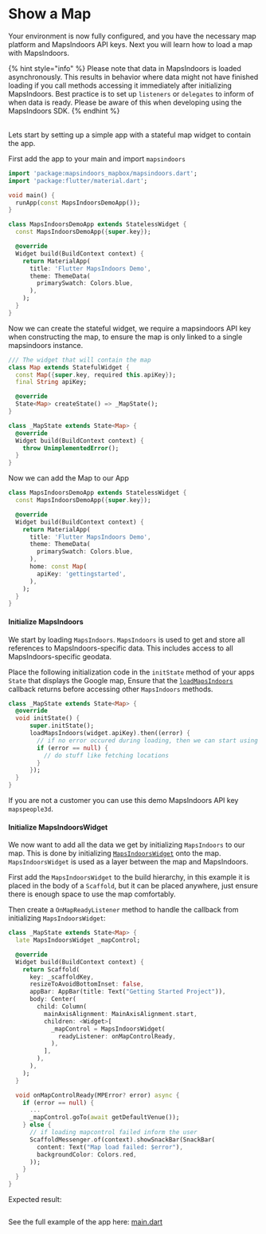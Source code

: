 # Show a Map

Your environment is now fully configured, and you have the necessary map platform and MapsIndoors API keys. Next you will learn how to load a map with MapsIndoors.

{% hint style="info" %}
Please note that data in MapsIndoors is loaded asynchronously. This results in behavior where data might not have finished loading if you call methods accessing it immediately after initializing MapsIndoors. Best practice is to set up `listeners` or `delegates` to inform of when data is ready. Please be aware of this when developing using the MapsIndoors SDK.
{% endhint %}

\
Lets start by setting up a simple app with a stateful map widget to contain the app.

First add the app to your main and import `mapsindoors`

```dart
import 'package:mapsindoors_mapbox/mapsindoors.dart';
import 'package:flutter/material.dart';

void main() {
  runApp(const MapsIndoorsDemoApp());
}

class MapsIndoorsDemoApp extends StatelessWidget {
  const MapsIndoorsDemoApp({super.key});

  @override
  Widget build(BuildContext context) {
    return MaterialApp(
      title: 'Flutter MapsIndoors Demo',
      theme: ThemeData(
        primarySwatch: Colors.blue,
      ),
    );
  }
}
```

Now we can create the stateful widget, we require a mapsindoors API key when constructing the map, to ensure the map is only linked to a single mapsindoors instance.

```dart
/// The widget that will contain the map
class Map extends StatefulWidget {
  const Map({super.key, required this.apiKey});
  final String apiKey;

  @override
  State<Map> createState() => _MapState();
}

class _MapState extends State<Map> {
  @override
  Widget build(BuildContext context) {
    throw UnimplementedError();
  }
}
```

Now we can add the Map to our App

```dart
class MapsIndoorsDemoApp extends StatelessWidget {
  const MapsIndoorsDemoApp({super.key});

  @override
  Widget build(BuildContext context) {
    return MaterialApp(
      title: 'Flutter MapsIndoors Demo',
      theme: ThemeData(
        primarySwatch: Colors.blue,
      ),
      home: const Map(
        apiKey: 'gettingstarted',
      ), 
    );
  }
}
```

#### Initialize MapsIndoors[​](https://docs.mapsindoors.com/getting-started/flutter/map#initialize-mapsindoors) <a href="#initialize-mapsindoors" id="initialize-mapsindoors"></a>

We start by loading `MapsIndoors`. `MapsIndoors` is used to get and store all references to MapsIndoors-specific data. This includes access to all MapsIndoors-specific geodata.

Place the following initialization code in the `initState` method of your apps `State` that displays the Google map, Ensure that the [`loadMapsIndoors`](https://pub.dev/documentation/mapsindoors_googlemaps/latest/mapsindoors/loadMapsIndoors.html) callback returns before accessing other `MapsIndoors` methods.

```dart
class _MapState extends State<Map> {
  @override
  void initState() {
      super.initState();
      loadMapsIndoors(widget.apiKey).then((error) {
        // if no error occured during loading, then we can start using the SDK
        if (error == null) {
          // do stuff like fetching locations
        }
      });
  }
}
```

If you are not a customer you can use this demo MapsIndoors API key `mapspeople3d`.

#### Initialize MapsIndoorsWidget[​](https://docs.mapsindoors.com/getting-started/flutter/map#initialize-mapsindoorswidget) <a href="#initialize-mapsindoorswidget" id="initialize-mapsindoorswidget"></a>

We now want to add all the data we get by initializing `MapsIndoors` to our map. This is done by initializing [`MapsIndoorsWidget`](https://pub.dev/documentation/mapsindoors_googlemaps/latest/mapsindoors/MapsIndoorsWidget-class.html) onto the map. `MapsIndoorsWidget` is used as a layer between the map and MapsIndoors.

First add the `MapsIndoorsWidget` to the build hierarchy, in this example it is placed in the body of a `Scaffold`, but it can be placed anywhere, just ensure there is enough space to use the map comfortably.

Then create a `OnMapReadyListener` method to handle the callback from initializing `MapsIndoorsWidget`:

```dart
class _MapState extends State<Map> {
  late MapsIndoorsWidget _mapControl;

  @override
  Widget build(BuildContext context) {
    return Scaffold(
      key: _scaffoldKey,
      resizeToAvoidBottomInset: false,
      appBar: AppBar(title: Text("Getting Started Project")),
      body: Center(
        child: Column(
          mainAxisAlignment: MainAxisAlignment.start,
          children: <Widget>[
            _mapControl = MapsIndoorsWidget(
              readyListener: onMapControlReady,
            ),
          ],
        ),
      ),
    );
  }

  void onMapControlReady(MPError? error) async {
    if (error == null) {
      ...
      _mapControl.goTo(await getDefaultVenue());
    } else {
      // if loading mapcontrol failed inform the user
      ScaffoldMessenger.of(context).showSnackBar(SnackBar(
        content: Text("Map load failed: $error"),
        backgroundColor: Colors.red,
      ));
    }
  }
}
```

Expected result:

<figure><img src="../../../.gitbook/assets/flutter_show_a_map.gif" alt=""><figcaption></figcaption></figure>

See the full example of the app here: [main.dart](https://github.com/MapsPeople/getting_started_flutter/blob/main/lib/main.dart)
